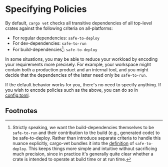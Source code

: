 # Specifying Policies

By default, `cargo vet` checks all transitive dependencies of all top-level
crates against the following criteria on all-platforms:
* For regular dependencies: `safe-to-deploy`
* For dev-dependencies: `safe-to-run`
* For build-dependencies[^1]: `safe-to-deploy`

In some situations, you may be able to reduce your workload by encoding your
requirements more precisely. For example, your workspace might contain both a
production product and an internal tool, and you might decide that the
dependencies of the latter need only be `safe-to-run`.

If the default behavior works for you, there's no need to specify anything. If
you wish to encode policies such as the above, you can do so in
[config.toml](config.md#the-policy-table).

## Footnotes

[^1]: Strictly speaking, we want the build-dependencies themselves to be `safe-to-run`
and their contribution to the build (e.g., generated code) to be safe-to-deploy.
Rather than introduce separate criteria to handle this nuance explicitly,
cargo-vet bundles it into the [definition](built-in-criteria.md#safe-to-deploy)
of `safe-to-deploy`. This keeps things more simple and intuitive without
sacrificing much precision, since in practice it's generally quite clear whether
a crate is intended to operate at build time or at run time.

